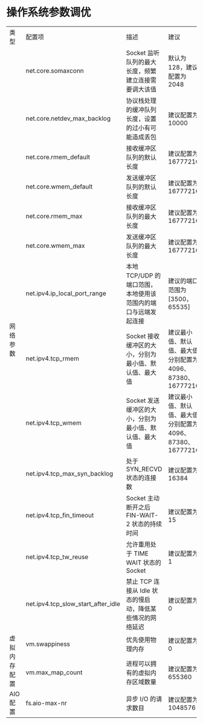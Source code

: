 # 操作系统参数调优

<table>
    <tr>
        <td>类型</td>
        <td>配置项</td>
        <td>描述</td>
        <td>建议</td>
    </tr>
    <tr>
        <td rowspan = "13">网络参数</td>
        <td>net.core.somaxconn</td>
        <td>Socket 监听队列的最大长度，频繁建立连接需要调大该值</td>
        <td>默认为 128，建议配置为 2048</td>
    </tr>
    <tr>
        <td>net.core.netdev_max_backlog</td>
        <td>协议栈处理的缓冲队列长度，设置的过小有可能造成丢包</td>
        <td>建议配置为 10000</td>
    </tr>
    <tr>
        <td>net.core.rmem_default</td>
        <td>接收缓冲区队列的默认长度</td>
        <td>建议配置为 16777216</td>
    </tr>
    <tr>
        <td>net.core.wmem_default</td>
        <td>发送缓冲区队列的默认长度</td>
        <td>建议配置为 16777216</td>
    </tr>
    </tr>
    <tr>
        <td>net.core.rmem_max</td>
        <td>接收缓冲区队列的最大长度</td>
        <td>建议配置为 16777216</td>
    </tr>
    <tr>
        <td>net.core.wmem_max</td>
        <td>发送缓冲区队列的最大长度</td>
        <td>建议配置为 16777216</td>
    </tr>
    <tr>
        <td>net.ipv4.ip_local_port_range</td>
        <td>本地 TCP/UDP 的端口范围，本地使用该范围内的端口与远端发起连接</td>
        <td>建议的端口范围为 [3500，65535]</td>
    </tr>
    <tr>
        <td>net.ipv4.tcp_rmem</td>
        <td>Socket 接收缓冲区的大小，分别为最小值、默认值、最大值</td>
        <td>建议最小值、默认值、最大值分别配置为 4096、87380、16777216</td>
    </tr>
    <tr>
        <td>net.ipv4.tcp_wmem</td>
        <td>Socket 发送缓冲区的大小，分别为最小值、默认值、最大值</td>
        <td>建议最小值、默认值、最大值分别配置为 4096、87380、16777216</td>
    </tr>
    <tr>
        <td>net.ipv4.tcp_max_syn_backlog</td>
        <td>处于 SYN_RECVD 状态的连接数</td>
        <td>建议配置为 16384</td>
    </tr>
    <tr>
        <td>net.ipv4.tcp_fin_timeout</td>
        <td>Socket 主动断开之后 FIN-WAIT-2 状态的持续时间</td>
        <td>建议配置为 15</td>
    </tr>
    <tr>
        <td>net.ipv4.tcp_tw_reuse</td>
        <td>允许重用处于 TIME WAIT 状态的 Socket</td>
        <td>建议配置为 1</td>
    </tr>
    <tr>
        <td>net.ipv4.tcp_slow_start_after_idle</td>
        <td>禁止 TCP 连接从 Idle 状态的慢启动，降低某些情况的网络延迟</td>
        <td>建议配置为 0</td>
    </tr>
    <tr>
        <td rowspan = "2">虚拟内存配置</td>
        <td>vm.swappiness</td>
        <td>优先使用物理内存</td>
        <td>建议配置为 0</td>
    </tr>
    <tr>
        <td>vm.max_map_count</td>
        <td>进程可以拥有的虚拟内存区域数量</td>
        <td>建议配置为 655360</td>
    </tr>
    <tr>
        <td>AIO 配置</td>
        <td>fs.aio-max-nr</td>
        <td>异步 I/O 的请求数目</td>
        <td>建议配置为 1048576</td>
    </tr>
 </table>
